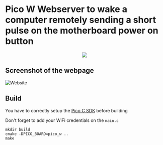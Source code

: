 # Pico W Webserver to wake a computer remotely sending a short pulse on the motherboard power on button
<p align="center">
  <a href="https://skillicons.dev">
    <img src="https://skillicons.dev/icons?i=raspberrypi,c,vscode,cmake,html,bash&perline=3" />
  </a>
</p>

## Screenshot of the webpage

![Website](https://i.imgur.com/n79rmdR.png)

## Build
You have to correctly setup the [Pico C SDK](https://github.com/raspberrypi/pico-sdk) before building

Don't forget to add your WiFi credentials on the `main.c`
```
mkdir build
cmake -DPICO_BOARD=pico_w .. 
make
```